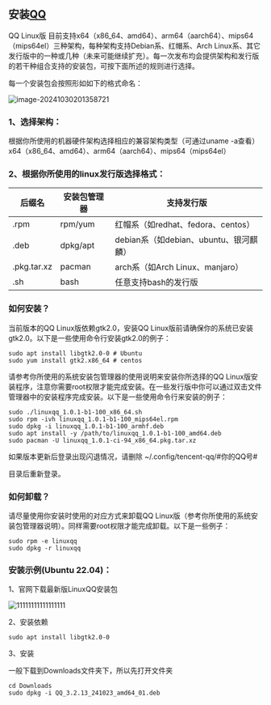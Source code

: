 ## 安装[QQ](https://im.qq.com/linuxqq/index.shtml)

QQ Linux版 目前支持x64（x86_64、amd64）、arm64（aarch64）、mips64（mips64el）三种架构，每种架构支持Debian系、红帽系、Arch Linux系、其它发行版中的一种或几种（未来可能继续扩充）。每一次发布均会提供架构和发行版的若干种组合支持的安装包，可按下面所述的规则进行选择。

每一个安装包会按照形如如下的格式命名：

![image-20241030201358721](https://github.com/user-attachments/assets/7a94d487-57cb-45fd-8b48-b640919b584a)


### 1、选择架构：

根据你所使用的机器硬件架构选择相应的兼容架构类型（可通过uname -a查看）x64（x86_64、amd64）、arm64（aarch64）、mips64（mips64el）

### 2、根据你所使用的linux发行版选择格式：

| 后缀名      | 安装包管理器 | 支持发行版                             |
| ----------- | ------------ | -------------------------------------- |
| .rpm        | rpm/yum      | 红帽系（如redhat、fedora、centos）     |
| .deb        | dpkg/apt     | debian系（如debian、ubuntu、银河麒麟） |
| .pkg.tar.xz | pacman       | arch系（如Arch Linux、manjaro）        |
| .sh         | bash         | 任意支持bash的发行版                   |

### 如何安装？

当前版本的QQ Linux版依赖gtk2.0，安装QQ Linux版前请确保你的系统已安装gtk2.0。以下是一些使用命令行安装gtk2.0的例子：

```shell
sudo apt install libgtk2.0-0 # Ubuntu
sudo yum install gtk2.x86_64 # centos
```

请参考你所使用的系统安装包管理器的使用说明来安装你所选择的QQ Linux版安装程序，注意你需要root权限才能完成安装。在一些发行版中你可以通过双击文件管理器中的安装程序完成安装。以下是一些使用命令行来安装的例子：

```shell
sudo ./linuxqq_1.0.1-b1-100_x86_64.sh
sudo rpm -ivh linuxqq_1.0.1-b1-100_mips64el.rpm
sudo dpkg -i linuxqq_1.0.1-b1-100_armhf.deb
sudo apt install -y /path/to/linuxqq_1.0.1-b1-100_amd64.deb
sudo pacman -U linuxqq_1.0.1-ci-94_x86_64.pkg.tar.xz
```

如果版本更新后登录出现闪退情况，请删除 ~/.config/tencent-qq/#你的QQ号# 

目录后重新登录。

### 如何卸载？

请尽量使用你安装时使用的对应方式来卸载QQ Linux版（参考你所使用的系统安装包管理器说明）。同样需要root权限才能完成卸载。以下是一些例子：

```shell
sudo rpm -e linuxqq
sudo dpkg -r linuxqq
```

### 安装示例(Ubuntu 22.04)：

1、官网下载最新版LinuxQQ安装包

![11111111111111111](https://github.com/user-attachments/assets/8b8c059a-8faa-4107-ac9d-c47dd06e7781)


2、安装依赖

```shell
sudo apt install libgtk2.0-0
```

3、安装

一般下载到Downloads文件夹下，所以先打开文件夹

```shell
cd Downloads
sudo dpkg -i QQ_3.2.13_241023_amd64_01.deb
```

